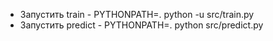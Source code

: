 - Запустить train - PYTHONPATH=. python -u src/train.py
- Запустить predict - PYTHONPATH=. python src/predict.py
